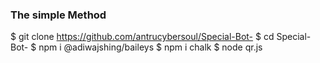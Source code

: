 
### The simple Method
$ git clone https://github.com/antrucybersoul/Special-Bot-
$ cd Special-Bot-
$ npm i @adiwajshing/baileys
$ npm i chalk
$ node qr.js
```
